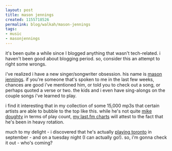 ```yaml
--- 
layout: post
title: mason jennings
created: 1155718526
permalink: blog/walkah/mason-jennings
tags: 
- music
- masonjennings
---
```

<p>it's been quite a while since I blogged anything that wasn't tech-related. i haven't been good about blogging period. so, consider this an attempt to right some wrongs.</p>

<p>i've realized i have a new singer/songwriter obsession. his name is <a href="http://www.masonjennings.com/">mason jennings</a>. if you're someone that's spoken to me in the last few weeks, chances are good i've mentioned him, or told you to check out a song, or perhaps quoted a verse or two. the kids and i even have sing-alongs on the couple songs i've learned to play.</p>

<p>i find it interesting that in my collection of some 15,000 mp3s that certain artists are able to bubble to the top like this. while he's not quite <a href="http://www.mikedoughty.com/">mike doughty</a> in terms of play count, <a href="http://www.last.fm/user/walkah/charts">my last.fm charts</a> will attest to the fact that he's been in heavy rotation.</p>

<p>much to my delight - i discovered that he's actually <a href="http://upcoming.org/event/98819/">playing toronto</a> in september - and on a tuesday night (I can actually go!). so, i'm gonna check it out - who's coming? </p>
